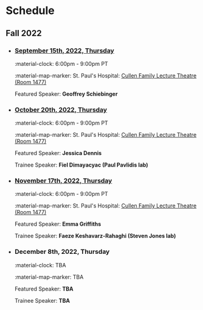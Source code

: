 # Schedule

## Fall 2022

<div class="timeline" markdown="1">

- ### [September 15th, 2022, Thursday](./archive/2022/2022-09-15.md)

    :material-clock: 6:00pm - 9:00pm PT

    :material-map-marker:  St. Paul's Hospital: [Cullen Family Lecture Theatre (Room 1477)](https://docs.google.com/document/d/1xHHd14LcrDIZLG7RGBGneLgf12H-FJwpyH7rotQCo9k/edit?usp=sharing)

    Featured Speaker: **Geoffrey Schiebinger**

- ### [October 20th, 2022, Thursday](./archive/2022/2022-10-20.md)

    :material-clock: 6:00pm - 9:00pm PT

    :material-map-marker:  St. Paul's Hospital: [Cullen Family Lecture Theatre (Room 1477)](https://docs.google.com/document/d/1xHHd14LcrDIZLG7RGBGneLgf12H-FJwpyH7rotQCo9k/edit?usp=sharing)

    Featured Speaker: **Jessica Dennis**

    Trainee Speaker: **Fiel Dimayacyac (Paul Pavlidis lab)**

- ### [November 17th, 2022, Thursday](./archive/2022/2022-11-17.md)

    :material-clock: 6:00pm - 9:00pm PT

    :material-map-marker:  St. Paul's Hospital: [Cullen Family Lecture Theatre (Room 1477)](https://docs.google.com/document/d/1xHHd14LcrDIZLG7RGBGneLgf12H-FJwpyH7rotQCo9k/edit?usp=sharing)

    Featured Speaker: **Emma Griffiths**

    Trainee Speaker: **Faeze Keshavarz-Rahaghi (Steven Jones lab)**

- ### December 8th, 2022, Thursday

    :material-clock: TBA

    :material-map-marker:  TBA

    Featured Speaker: **TBA**

    Trainee Speaker: **TBA**

</div>
